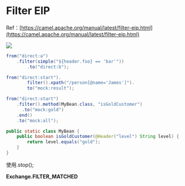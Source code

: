 # Filter EIP

Ref：[https://camel.apache.org/manual/latest/filter-eip.html](https://camel.apache.org/manual/latest/filter-eip.html)

![](https://camel.apache.org/manual/latest/_images/eip/MessageFilter.gif)

```java
from("direct:a")
    .filter(simple("${header.foo} == 'bar'"))
        .to("direct:b");

from("direct:start").
        filter().xpath("/person[@name='James']").
        to("mock:result");

from("direct:start")
    .filter().method(MyBean.class, "isGoldCustomer")
      .to("mock:gold")
    .end()
    .to("mock:all");

public static class MyBean {
    public boolean isGoldCustomer(@Header("level") String level) {
        return level.equals("gold");
    }
}
```

使用.stop\(\);

**Exchange.FILTER\_MATCHED**

